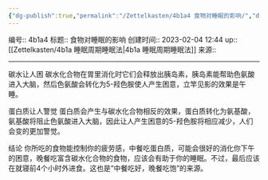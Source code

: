 ```yaml
---
{"dg-publish":true,"permalink":"/Zettelkasten/4b1a4 食物对睡眠的影响/","dgPassFrontmatter":true}
---
```


编号:: 4b1a4
标题:: 食物对睡眠的影响
创建时间:: 2023-02-04 12:44
up:: [[Zettelkasten/4b1a 睡眠周期睡眠法\|4b1a 睡眠周期睡眠法]]
来源:: 

---

碳水让人困
碳水化合物在胃里消化时它们会释放出胰岛素，胰岛素能帮助色氨酸进入大脑，然后色氨酸会转化为5-羟色胺使人产生困意，立竿见影的效果是午睡。

蛋白质让人警觉
蛋白质会产生与碳水化合物相反的效果，蛋白质转化为氨基酸，氨基酸将阻止色氨酸进入大脑，因此让人产生困意的5-羟色胺将相应减少，人们会变的更加警觉。

结论
你所吃的食物能控制你的疲劳感，中餐吃蛋白质，可能会很好的消化你下午的困意，晚餐吃富含碳水化合物的食物，应该会有助于你的睡眠。不过，最后应该在就寝前4个小时外进食。这也是“中餐吃好，晚餐吃饱”的来源。
